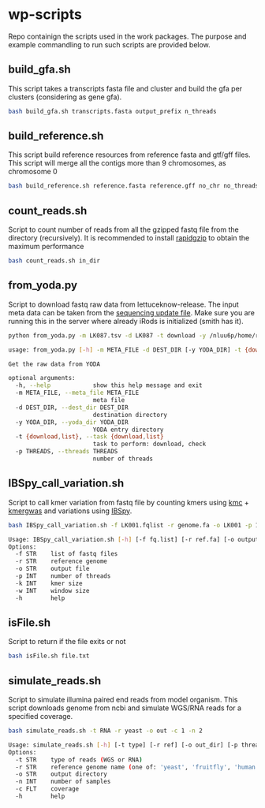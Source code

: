 # wp-scripts
Repo containign the scripts used in the work packages. The purpose and example commandling to run such scripts are provided below.

## build_gfa.sh
This script takes a transcripts fasta file and cluster and build the gfa per clusters (considering as gene gfa).
```bash
bash build_gfa.sh transcripts.fasta output_prefix n_threads
``` 

## build_reference.sh
This script build reference resources from reference fasta and gtf/gff files. This script will merge all the contigs more than 9 chromosomes, as chromosome 0
```bash
bash build_reference.sh reference.fasta reference.gff no_chr no_threads
```

## count_reads.sh
Script to count number of reads from all the gzipped fastq file from the directory (recursively). It is recommended to install [rapidgzip](https://github.com/mxmlnkn/rapidgzip) to obtain the maximum performance
```bash
bash count_reads.sh in_dir
```

## from_yoda.py
Script to download fastq raw data from lettuceknow-release. The input meta data can be taken from the [sequencing update file](https://wageningenur4-my.sharepoint.com/:x:/r/personal/siva_selvanayagam_wur_nl/_layouts/15/Doc.aspx?sourcedoc=%7BB52F91B4-EBAD-4F31-83FE-6D368616B779%7D&file=SequencingDataMetadata_April_2023.xlsx&action=default&mobileredirect=true). Make sure you are running this in the server where already iRods is initialized (smith has it).
```bash
python from_yoda.py -m LK087.tsv -d LK087 -t download -y /nluu6p/home/research-lettuceknow-releases/1_data-releases/data-release_V1_20220921/

usage: from_yoda.py [-h] -m META_FILE -d DEST_DIR [-y YODA_DIR] -t {download,list} [-p THREADS]

Get the raw data from YODA

optional arguments:
  -h, --help            show this help message and exit
  -m META_FILE, --meta_file META_FILE
                        meta file
  -d DEST_DIR, --dest_dir DEST_DIR
                        destination directory
  -y YODA_DIR, --yoda_dir YODA_DIR
                        YODA entry directory
  -t {download,list}, --task {download,list}
                        task to perform: download, check
  -p THREADS, --threads THREADS
                        number of threads
```

## IBSpy_call_variation.sh
Script to call kmer variation from fastq file by counting kmers using [kmc](https://github.com/refresh-bio/KMC) + [kmergwas](https://github.com/voichek/kmersGWAS) and variations using [IBSpy](https://github.com/Uauy-Lab/IBSpy).
```bash
bash IBSpy_call_variation.sh -f LK001.fqlist -r genome.fa -o LK001 -p 12 -k 31 -w 50000

Usage: IBSpy_call_variation.sh [-h] [-f fq.list] [-r ref.fa] [-o output] [-p threads] [-k kmer_size] [-w window_size]
Options:
  -f STR    list of fastq files
  -r STR    reference genome
  -o STR    output file
  -p INT    number of threads
  -k INT    kmer size
  -w INT    window size
  -h        help
```

## isFile.sh
Script to return if the file exits or not
```bash
bash isFile.sh file.txt
```

## simulate_reads.sh
Script to simulate illumina paired end reads from model organism. This script downloads genome from ncbi and simulate WGS/RNA reads for a specified coverage.
```bash
bash simulate_reads.sh -t RNA -r yeast -o out -c 1 -n 2

Usage: simulate_reads.sh [-h] [-t type] [-r ref] [-o out_dir] [-p threads]
Options:
  -t STR    type of reads (WGS or RNA)
  -r STR    reference genome name (one of: 'yeast', 'fruitfly', 'human', 'mouse', 'arabidopsis', 'rice', 'zebrafish', 'maize', 'tomato', 'lettuce')
  -o STR    output directory
  -n INT    number of samples
  -c FLT    coverage
  -h        help
```
